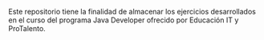 Este repositorio tiene la finalidad de almacenar los ejercicios desarrollados en el curso del programa Java Developer ofrecido por Educación IT y ProTalento.
